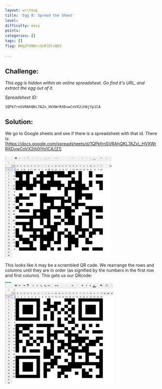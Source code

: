 ```yaml
---
layout: writeup
title: 'Egg 8: Spread the Sheet'
level:
difficulty: easy
points:
categories: []
tags: []
flag: B6gZYdONrcSnRlDlvQ03

---
```

## Challenge:

*This egg is hidden within an online spreadsheet. Go find it's URL, and
extract the egg out of it.*

*Spreadsheet ID:*

    1QPkfrnSVRAhQKL7AZx_HVXWrRXDvwCnVX2ih0jYp1CA

## Solution:

We go to Google sheets and see if there is a spreadsheet with that id.
There is:
[https://docs.google.com/spreadsheets/d/1QPkfrnSVRAhQKL7AZx\_HVXWrRXDvwCnVX2ih0jYp1CA/][1]

![](images/egg_08_qrcode_scrambled_small.png)

This looks like it may be a scrambled QR code. We rearrange the rows and
columns until they are in order (as signified by the numbers in the
first row and first column). This gets us our QRcode:

![](images/egg_08_qrcode_unscrambled_small.png)



[1]: https://docs.google.com/spreadsheets/d/1QPkfrnSVRAhQKL7AZx_HVXWrRXDvwCnVX2ih0jYp1CA/
